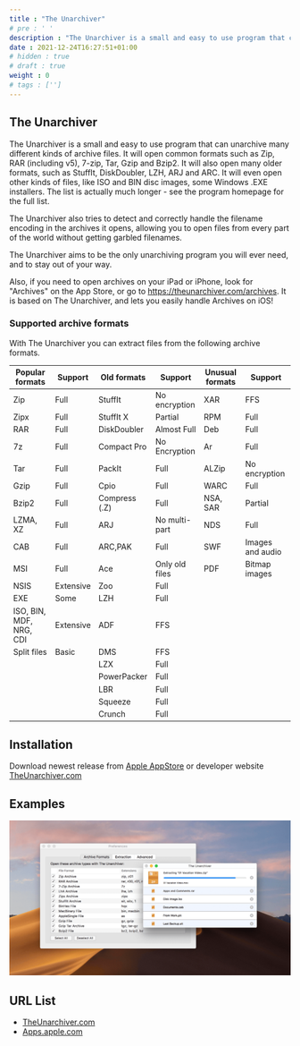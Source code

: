 ```yaml
---
title : "The Unarchiver"
# pre : ' '
description : "The Unarchiver is a small and easy to use program that can unarchive many different kinds of archive files."
date : 2021-12-24T16:27:51+01:00
# hidden : true
# draft : true
weight : 0
# tags : ['']
---
```


## The Unarchiver

The Unarchiver is a small and easy to use program that can unarchive many different kinds of archive files. It will open common formats such as Zip, RAR (including v5), 7-zip, Tar, Gzip and Bzip2. It will also open many older formats, such as StuffIt, DiskDoubler, LZH, ARJ and ARC. It will even open other kinds of files, like ISO and BIN disc images, some Windows .EXE installers. The list is actually much longer - see the program homepage for the full list.

The Unarchiver also tries to detect and correctly handle the filename encoding in the archives it opens, allowing you to open files from every part of the world without getting garbled filenames.

The Unarchiver aims to be the only unarchiving program you will ever need, and to stay out of your way.

Also, if you need to open archives on your iPad or iPhone, look for "Archives" on the App Store, or go to <https://theunarchiver.com/archives>. It is based on The Unarchiver, and lets you easily handle Archives on iOS!

### Supported archive formats

With The Unarchiver you can extract files from the following archive formats.

| Popular formats         | Support   | Old formats   | Support        | Unusual formats | Support          |
| ----------------------- | --------- | ------------- | -------------- | --------------- | ---------------- |
| Zip                     | Full      | StuffIt       | No encryption  | XAR             | FFS              |
| Zipx                    | Full      | StuffIt X     | Partial        | RPM             | Full             |
| RAR                     | Full      | DiskDoubler   | Almost Full    | Deb             | Full             |
| 7z                      | Full      | Compact Pro   | No Encryption  | Ar              | Full             |
| Tar                     | Full      | PackIt        | Full           | ALZip           | No encryption    |
| Gzip                    | Full      | Cpio          | Full           | WARC            | Full             |
| Bzip2                   | Full      | Compress (.Z) | Full           | NSA, SAR        | Partial          |
| LZMA, XZ                | Full      | ARJ           | No multi-part  | NDS             | Full             |
| CAB                     | Full      | ARC,PAK       | Full           | SWF             | Images and audio |
| MSI                     | Full      | Ace           | Only old files | PDF             | Bitmap images    |
| NSIS                    | Extensive | Zoo           | Full           |
| EXE                     | Some      | LZH           | Full           |
| ISO, BIN, MDF, NRG, CDI | Extensive | ADF           | FFS            |
| Split files             | Basic     | DMS           | FFS            |
|                         |           | LZX           | Full           |
|                         |           | PowerPacker   | Full           |
|                         |           | LBR           | Full           |
|                         |           | Squeeze       | Full           |
|                         |           | Crunch        | Full           |

## Installation

Download newest release from [Apple AppStore](https://apps.apple.com/nl/app/the-unarchiver/id425424353) or developer website [TheUnarchiver.com](https://theunarchiver.com/)

## Examples

![Example](images/example.png)

## URL List

- [TheUnarchiver.com](https://theunarchiver.com/)
- [Apps.apple.com](https://apps.apple.com/nl/app/the-unarchiver/id425424353)
